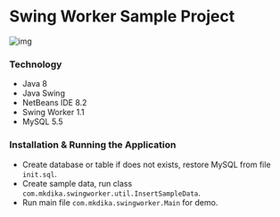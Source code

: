 # Swing Worker Sample Project

![img](http://i.imgur.com/D95l4Rf.png)

### Technology
- Java 8
- Java Swing
- NetBeans IDE 8.2
- Swing Worker 1.1
- MySQL 5.5

### Installation & Running the Application
- Create database or table if does not exists, restore MySQL from file `init.sql`.
- Create sample data, run class `com.mkdika.swingworker.util.InsertSampleData`.
- Run main file `com.mkdika.swingworker.Main` for demo.
